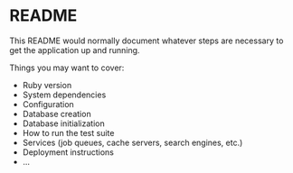 # README

This README would normally document whatever steps are necessary to get the
application up and running.

Things you may want to cover:

  *  Ruby version
  *  System dependencies
  *  Configuration
  *  Database creation
  *  Database initialization
  *  How to run the test suite
  *  Services (job queues, cache servers, search engines, etc.)
  *  Deployment instructions
  *  ...
